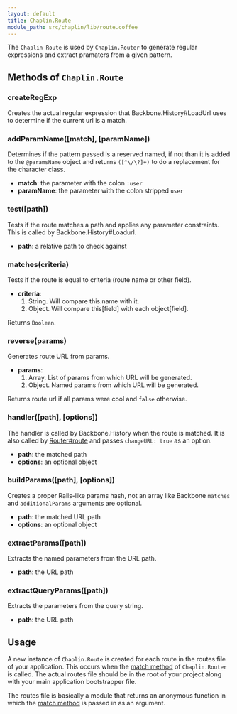 ```yaml
---
layout: default
title: Chaplin.Route
module_path: src/chaplin/lib/route.coffee
---
```


The `Chaplin Route` is used by `Chaplin.Router` to generate regular expressions and extract pramaters from a given pattern.

## Methods of `Chaplin.Route`

### createRegExp
Creates the actual regular expression that Backbone.History#LoadUrl uses to determine if the current url is a match.

### addParamName([match], [paramName])
Determines if the pattern passed is a reserved named, if not than it is added to the `@paramsName` object and returns `([^\/\?]+)` to do a replacement for the character class.

* **match**: the parameter with the colon `:user`
* **paramName**: the parameter with the colon stripped `user`

### test([path])
Tests if the route matches a path and applies any parameter constraints.  This is called by Backbone.History#Loadurl.

* **path**: a relative path to check against

### matches(criteria)
Tests if the route is equal to criteria (route name or other field).

* **criteria**:
    1. String. Will compare this.name with it.
    2. Object. Will compare this[field] with each object[field].

Returns `Boolean`.

### reverse(params)
Generates route URL from params.

* **params**:
    1. Array. List of params from which URL will be generated.
    2. Object. Named params from which URL will be generated.

Returns route url if all params were cool and `false` otherwise.

### handler([path], [options])
The handler is called by Backbone.History when the route is matched. It is also called by [Router#route](./chaplin.router.html#toc_6) and passes `changeURL: true` as an option.

* **path**: the matched path
* **options**: an optional object

### buildParams([path], [options])
Creates a proper Rails-like params hash, not an array like Backbone `matches` and `additionalParams` arguments are optional.

* **path**: the matched URL path
* **options**: an optional object

### extractParams([path])
Extracts the named parameters from the URL path.

* **path**: the URL path

### extractQueryParams([path])
Extracts the parameters from the query string.

* **path**: the URL path


## Usage

A new instance of `Chaplin.Route` is created for each route in the routes file of your application.  This occurs when the [match method](./chaplin.router.html#toc_6) of `Chaplin.Router` is called. The actual routes file should be in the root of your project along with your main application bootstrapper file.

The routes file is basically a module that returns an anonymous function in which the [match method](./chaplin.router.html#toc_6) is passed in as an argument.
